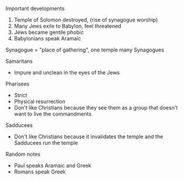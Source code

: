 Important developments

1. Temple of Solomon destroyed, (rise of synagogue worship)
2. Many Jews exile to Babylon, feel threatened
3. Jews became gentile phobic
4. Babylonians speak Aramaic

Synagogue = "place of gathering", one temple many Synagogues

Samaritans

- Impure and unclean in the eyes of the Jews

Pharisees

- Strict
- Physical resurrection
- Don't like Christians because they see them as a group that doesn't want to live the commandments

Sadducees

- Don't like Christians because it invalidates the temple and the Sadducees run the temple

Random notes

- Paul speaks Aramaic and Greek
- Romans speak Greek
